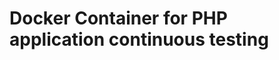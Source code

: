 Docker Container for PHP application continuous testing
=======================================================

